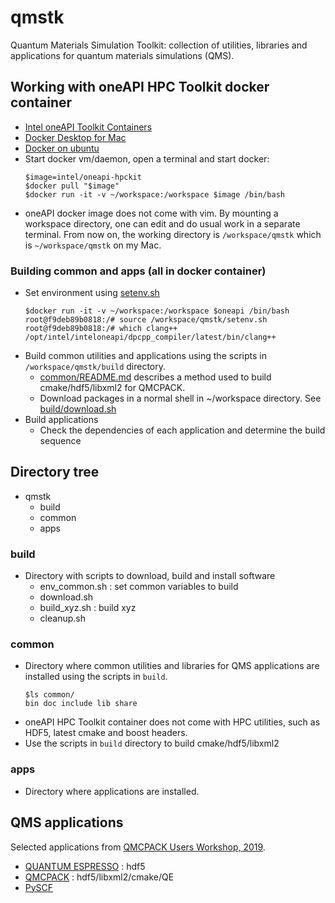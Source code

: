 # qmstk 
Quantum Materials Simulation Toolkit:
collection of utilities, libraries and applications for quantum materials
simulations (QMS).

## Working with oneAPI HPC Toolkit docker container
* [Intel oneAPI Toolkit Containers](https://github.com/intel/oneapi-containers)
* [Docker Desktop for Mac](oneapi_docker_mac.md)
* [Docker on ubuntu](oneapi_docker_ubuntu.md)
* Start docker vm/daemon, open a terminal and start docker: 
    ```
    $image=intel/oneapi-hpckit
    $docker pull "$image"
    $docker run -it -v ~/workspace:/workspace $image /bin/bash
    ```
* oneAPI docker image does not come with vim. By mounting a workspace
directory, one can edit and do usual work in a separate terminal. From now on,
the working directory is `/workspace/qmstk` which is `~/workspace/qmstk` on my Mac.

### Building common and apps (all in docker container)
* Set environment using [setenv.sh](setenv.sh)
    ```
    $docker run -it -v ~/workspace:/workspace $oneapi /bin/bash
    root@f9deb89b0818:/# source /workspace/qmstk/setenv.sh
    root@f9deb89b0818:/# which clang++
    /opt/intel/inteloneapi/dpcpp_compiler/latest/bin/clang++
    ```
* Build common utilities and applications using the scripts in `/workspace/qmstk/build` directory.
    * [common/README.md](common/README.md) describes a method used to build cmake/hdf5/libxml2 for QMCPACK.
    * Download packages in a normal shell in ~/workspace directory. See [build/download.sh](build/download.sh)
* Build applications
    * Check the dependencies of each application and determine the build sequence
## Directory tree
- qmstk
    - build
    - common
    - apps

### build
* Directory with scripts to download, build and install software
    * env_common.sh : set common variables to build
    * download.sh 
    * build_xyz.sh : build xyz
    * cleanup.sh 
### common
* Directory where common utilities and libraries for QMS applications are installed using the scripts in `build`.
    ```
    $ls common/
    bin	doc	include	lib	share
    ```
* oneAPI HPC Toolkit container does not come with HPC utilities, such as HDF5,
  latest cmake and boost headers. 
* Use the scripts in `build` directory to build cmake/hdf5/libxml2 
### apps
* Directory where applications are installed.

## QMS applications
Selected applications from [QMCPACK Users Workshop, 2019](https://github.com/QMCPACK/qmcpack_workshop_2019).
* [QUANTUM ESPRESSO](apps/qe.md) : hdf5
* [QMCPACK](apps/qmcpack.md) : hdf5/libxml2/cmake/QE
* [PySCF](apps/pyscf.md)
